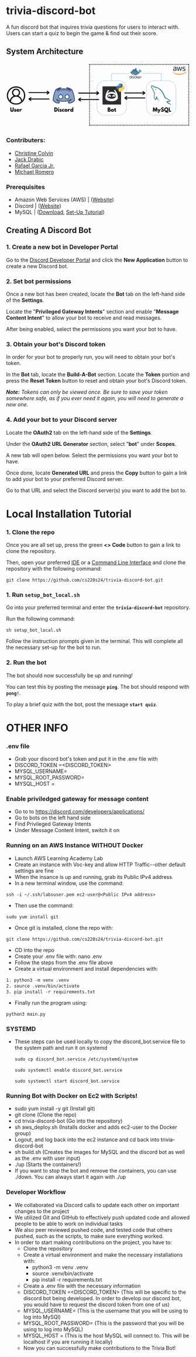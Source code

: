 # trivia-discord-bot
A fun discord bot that inquires trivia questions for users to interact with. Users can start a quiz to begin the game & find out their score. 

## System Architecture
![diagram](triviaDiagramDockerized.png)

### Contributers:
- [Christine Colvin](https://github.com/christinecolvin)
- [Jack Drabic](https://github.com/JackJack7890)
- [Rafael Garcia Jr.](https://github.com/RGJ-713)
- [Michael Romero](https://github.com/MichaelRomero1)

### Prerequisites

- Amazon Web Services (AWS) | ([Website](https://aws.amazon.com/?nc2=h_lg))
- Discord | ([Website](https://discord.com))
- MySQL | ([Download](https://dev.mysql.com/downloads/mysql/), [Set-Up Tutorial](https://dev.mysql.com/doc/mysql-getting-started/en/))

## Creating A Discord Bot

### 1. Create a new bot in Developer Portal
Go to the [Discord Developer Portal](https://discord.com/developers/applications) and click the **New Application** button to create a new Discord bot.

### 2. Set bot permissions
Once a new bot has been created, locate the **Bot** tab on the left-hand side of the **Settings**.

Locate the "**Privileged Gateway Intents**" section and enable "**Message Content Intent**" to allow your bot to receive and read messages.

After being enabled, select the permissions you want your bot to have.

### 3. Obtain your bot's Discord token
In order for your bot to properly run, you will need to obtain your bot's token.

In the **Bot** tab, locate the **Build-A-Bot** section. Locate the **Token** portion and press the **Reset Token** button to reset and obtain your bot's Discord token.

***Note:** Tokens can only be viewed once. Be sure to save your token somewhere safe, as if you ever need it again, you will need to generate a new one.*

### 4. Add your bot to your Discord server
Locate the **OAuth2** tab on the left-hand side of the **Settings**.

Under the **OAuth2 URL Generator** section, select "**bot**" under **Scopes**.

A new tab will open below. Select the permissions you want your bot to have.

Once done, locate **Generated URL** and press the **Copy** button to gain a link to add your bot to your preferred Discord server.

Go to that URL and select the Discord server(s) you want to add the bot to.

# Local Installation Tutorial

### 1. Clone the repo
Once you are all set up, press the green **<> Code** button to gain a link to clone the repository.

Then, open your preferred [IDE](https://aws.amazon.com/what-is/ide/) or a [Command Line Interface](https://en.wikipedia.org/wiki/Command-line_interface#:~:text=A%20command%2Dline%20interface%20\(CLI,interface%20available%20with%20punched%20cards.) and clone the repository with the following command:

```
git clone https://github.com/cs220s24/trivia-discord-bot.git
```

### 1. Run `setup_bot_local.sh`
Go into your preferred terminal and enter the **`trivia-discord-bot`** repository.

Run the following command:

```
sh setup_bot_local.sh
```

Follow the instruction prompts given in the terminal. This will complete all the necessary set-up for the bot to run.

### 2. Run the bot
The bot should now successfully be up and running!

You can test this by posting the message **`ping`**. The bot should respond with **`pong!`**.

To play a brief quiz with the bot, post the message **`start quiz`**.

# OTHER INFO

### .env file
- Grab your discord bot's token and put it in the .env file with
- DISCORD_TOKEN =<DISCORD_TOKEN>
- MYSQL_USERNAME=<PASSWORD>
- MYSQL_ROOT_PASSWORD=<USERNAME>
- MYSQL_HOST =<HOSTNAME>

### Enable priviledged gateway for message content
- Go to to https://discord.com/developers/applications/
- Go to bots on the left hand side
- Find Privileged Gateway Intents
- Under Message Content Intent, switch it on

### Running on an AWS Instance WITHOUT Docker
- Launch AWS Learning Academy Lab
- Create an instance with Voc-key and allow HTTP Traffic--other default settings are fine
- When the insance is up and running, grab its Public IPv4 address
- In a new terminal window, use the command: 
```
ssh -i ~/.ssh/labsuser.pem ec2-user@<Public IPv4 address>
```
- Then use the command: 
```
sudo yum install git
```
- Once git is installed, clone the repo with: 
```
git clone https://github.com/cs220s24/trivia-discord-bot.git
```
- CD into the repo
- Create your .env file with: nano .env
- Follow the steps from the .env file above
- Create a virtual environment and install dependencies with:
```
1. python3 -m venv .venv
2. source .venv/bin/activate
3. pip install -r requirements.txt
```
- Finally run the program using: 
```
python3 main.py
```

### SYSTEMD

- These steps can be used locally to copy the discord_bot.service file to the system path and run it on systemd
  ```
  sudo cp discord_bot.service /etc/systemd/system
  ```
  ```
  sudo systemctl enable discord_bot.service
  ```
  ```
  sudo systemctl start discord_bot.service
  ```

### Running Bot with Docker on Ec2 with Scripts!
- sudo yum install -y git (Install git)
- git clone <REPO> (Clone the repo)
- cd trivia-discord-bot (Go into the repository)
- sh aws_deploy.sh (Installs docker and adds ec2-user to the Docker group)
- Logout, and log back into the ec2 instance and cd back into trivia-discord-bot
- sh build.sh (Creates the images for MySQL and the discord bot as well as the .env with user input)
- ./up (Starts the containers!)
- If you want to stop the bot and remove the containers, you can use ./down. You can always start it again with ./up

### Developer Workflow

- We collaborated via Discord calls to update each other on important changes to the project
- We utilized Git and GitHub to effectively push updated code and allowed people to be able to work on individual tasks
- We also peer reviewed pushed code, and tested code that others pushed, such as the scripts, to make sure everything worked.
- In order to start making contributions on the project, you have to:
    - Clone the repository
    - Create a virtual environment and make the necessary installations with:
        - python3 -m venv .venv
        - source .venv/bin/activate
        - pip install -r requirements.txt
    - Create a .env file with the necessary information
    - DISCORD_TOKEN =<DISCORD_TOKEN> (This will be specific to the discord bot being developed. In order to develop our discord bot, you would have to request the discord token from one of us)
    - MYSQL_USERNAME=<PASSWORD> (This is the username that you will be using to log into MySQl)
    - MYSQL_ROOT_PASSWORD=<USERNAME> (This is the password that you will be using to log into MySQL)
    - MYSQL_HOST =<HOSTNAME> (This is the host MySQL will connect to. This will be localhost if you are running it locally)
    - Now you can successfully make contributions to the Trivia Bot!